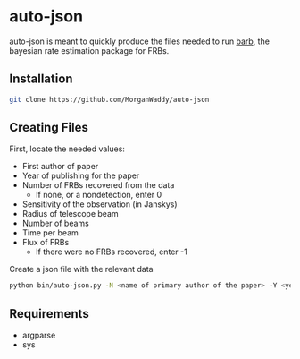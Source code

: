 # auto-json
auto-json is meant to quickly produce the files needed to run [barb](https://github.com/MorganWaddy/barb "barb"), the bayesian rate estimation package for FRBs. <br />

## Installation
```bash
git clone https://github.com/MorganWaddy/auto-json
```

## Creating Files
First, locate the needed values:
* First author of paper
* Year of publishing for the paper
* Number of FRBs recovered from the data
    * If none, or a nondetection, enter 0
* Sensitivity of the observation (in Janskys)
* Radius of telescope beam
* Number of beams
* Time per beam
* Flux of FRBs
    * If there were no FRBs recovered, enter -1

Create a json file with the relevant data
```bash
python bin/auto-json.py -N <name of primary author of the paper> -Y <year> -n <nFRBs> -S <sensitivity> -R <radius of the beam> -b <beams> -t <time per beam> -f <flux>
```

## Requirements
* argparse
* sys
